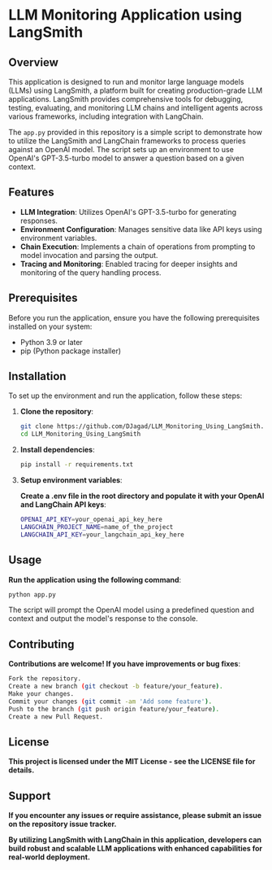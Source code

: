 # LLM Monitoring Application using LangSmith

## Overview

This application is designed to run and monitor large language models (LLMs) using LangSmith, a platform built for creating production-grade LLM applications. LangSmith provides comprehensive tools for debugging, testing, evaluating, and monitoring LLM chains and intelligent agents across various frameworks, including integration with LangChain.

The `app.py` provided in this repository is a simple script to demonstrate how to utilize the LangSmith and LangChain frameworks to process queries against an OpenAI model. The script sets up an environment to use OpenAI's GPT-3.5-turbo model to answer a question based on a given context.

## Features

- **LLM Integration**: Utilizes OpenAI's GPT-3.5-turbo for generating responses.
- **Environment Configuration**: Manages sensitive data like API keys using environment variables.
- **Chain Execution**: Implements a chain of operations from prompting to model invocation and parsing the output.
- **Tracing and Monitoring**: Enabled tracing for deeper insights and monitoring of the query handling process.

## Prerequisites

Before you run the application, ensure you have the following prerequisites installed on your system:

- Python 3.9 or later
- pip (Python package installer)

## Installation

To set up the environment and run the application, follow these steps:

1. **Clone the repository**:
   ```bash
   git clone https://github.com/DJagad/LLM_Monitoring_Using_LangSmith.git
   cd LLM_Monitoring_Using_LangSmith
   ```

2. **Install dependencies**:
    ```bash
    pip install -r requirements.txt
    ```
3. **Setup environment variables**:

    **Create a .env file in the root directory and populate it with your OpenAI and LangChain API keys**:
    ```bash
    OPENAI_API_KEY=your_openai_api_key_here
    LANGCHAIN_PROJECT_NAME=name_of_the_project
    LANGCHAIN_API_KEY=your_langchain_api_key_here
    ```

## Usage
**Run the application using the following command**:

```bash
python app.py
```

The script will prompt the OpenAI model using a predefined question and context and output the model's response to the console.

## Contributing
**Contributions are welcome! If you have improvements or bug fixes**:

```bash
Fork the repository.
Create a new branch (git checkout -b feature/your_feature).
Make your changes.
Commit your changes (git commit -am 'Add some feature').
Push to the branch (git push origin feature/your_feature).
Create a new Pull Request.
```

## License
**This project is licensed under the MIT License - see the LICENSE file for details.**

## Support
**If you encounter any issues or require assistance, please submit an issue on the repository issue tracker.**

**By utilizing LangSmith with LangChain in this application, developers can build robust and scalable LLM applications with enhanced capabilities for real-world deployment.**